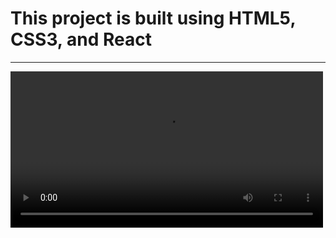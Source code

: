 # This project is built using HTML5, CSS3, and React

<hr>
<div>
<video controls src="../react-portfolio/public/images/vid.mp4" width="500px"></video>
</div>
